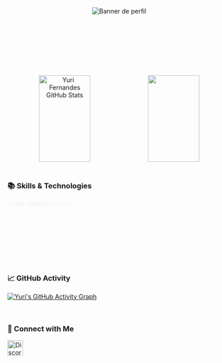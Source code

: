 <div align="center">
  <img src="https://capsule-render.vercel.app/api?type=shark&height=250&color=gradient&text=Hi,%20I'm%20Yuri%20Fernandes&reversal=false&fontAlign=49&animation=scaleIn&fontColor=8B0000&fontAlignY=35" alt="Banner de perfil"/>
</div>
<div align="center">
  <p style="font-family: 'Arial', sans-serif; font-size: 20px; color: #fff;">
    🎓 28 years old | 💻 Developer | 📍 From Brazil | 🚀 Always learning new tech!
  </p>
  <p style="font-family: 'Arial', sans-serif; font-size: 18px; color: #fff;">
    Currently studying Software Engineering.
  </p>
</div>
<div align="center">  
  <img width="48%" height="195px" src="https://github-readme-stats.vercel.app/api?username=Fernandes-Yuri&show_icons=true&count_private=true&hide_border=true&title_color=F0F0F0&icon_color=F0F0F0&text_color=c9d1d9&bg_color=0d1117" alt="Yuri Fernandes GitHub Stats" />  
  <img width="48%" height="195px" src="https://github-readme-stats.vercel.app/api/top-langs/?username=Fernandes-Yuri&layout=compact&hide_border=true&title_color=F0F0F0&text_color=F0F0F0&bg_color=0d1117" />
</div>

<br/>

### 📚 Skills & Technologies

<div align="left">
  <p style="font-family: 'Arial', sans-serif; color: #F0F0F0;">Tenho experiência com:</p>
  <ul style="font-family: 'Arial', sans-serif; color: #fff; list-style-type: none;">
    <li>👨‍💻 Java (POO, JavaFX, Spring)</li>
    <li>🐍 Python (Flask, Django, automações)</li>
    <li>🌐 HTML5, CSS3 & JavaScript (React, Node.js)</li>
    <li>💾 Banco de Dados (MySQL, PostgreSQL, MongoDB)</li>
    <li>⚙️ Git & GitHub | Metodologias Ágeis (Scrum, Kanban)</li>
  </ul>
</div>

<br/>

### 📈 GitHub Activity

[![Yuri's GitHub Activity Graph](https://github-readme-activity-graph.vercel.app/graph?username=Fernandes-Yuri&bg_color=000000&color=F0F0F0&line=F0F0F0&point=F0F0F0&area=true&hide_border=true)](https://github.com/ashutosh00710/github-readme-activity-graph)

<br/>

### 🔗 Connect with Me

<p align="left">  
  <a href="https://discord.com/users/1409871811386150984" target="_blank"><img src="https://raw.githubusercontent.com/danielcranney/readme-generator/main/public/icons/socials/discord.svg" width="35" height="35" alt="Discord badge" /></a>
</p>
